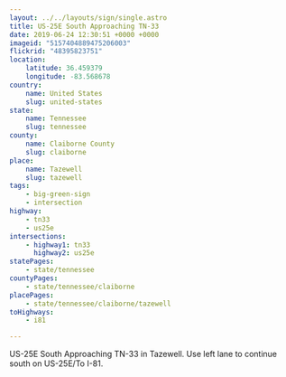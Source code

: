 ```yaml
---
layout: ../../layouts/sign/single.astro
title: US-25E South Approaching TN-33
date: 2019-06-24 12:30:51 +0000 +0000
imageid: "5157404889475206003"
flickrid: "48395823751"
location:
    latitude: 36.459379
    longitude: -83.568678
country:
    name: United States
    slug: united-states
state:
    name: Tennessee
    slug: tennessee
county:
    name: Claiborne County
    slug: claiborne
place:
    name: Tazewell
    slug: tazewell
tags:
    - big-green-sign
    - intersection
highway:
    - tn33
    - us25e
intersections:
    - highway1: tn33
      highway2: us25e
statePages:
    - state/tennessee
countyPages:
    - state/tennessee/claiborne
placePages:
    - state/tennessee/claiborne/tazewell
toHighways:
    - i81

---
```

US-25E South Approaching TN-33 in Tazewell.  Use left lane to continue south on US-25E/To I-81.